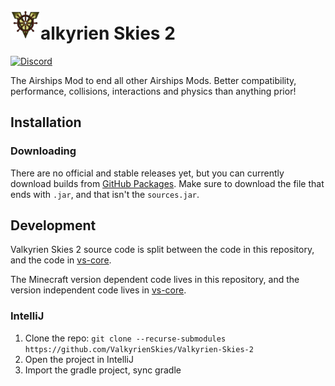 
# <img src="vs_logo.png" width="48" height="48">alkyrien Skies 2
[![Discord](https://img.shields.io/discord/244934352092397568.svg)](https://discord.gg/rG3QNDV)

The Airships Mod to end all other Airships Mods. Better compatibility, performance, collisions, interactions and physics than anything prior!

## Installation

### Downloading
There are no official and stable releases yet, but you can currently download builds from [GitHub Packages](https://github.com/orgs/ValkyrienSkies/packages?repo_name=Valkyrien-Skies-2).
Make sure to download the file that ends with `.jar`, and that isn't the `sources.jar`.

## Development

Valkyrien Skies 2 source code is split between the code in this repository, and the code in [vs-core](https://github.com/ValkyrienSkies/vs-core).

The Minecraft version dependent code lives in this repository, and the version independent code lives in [vs-core](https://github.com/ValkyrienSkies/vs-core).

### IntelliJ
1.  Clone the repo: `git clone --recurse-submodules https://github.com/ValkyrienSkies/Valkyrien-Skies-2`
2. Open the project in IntelliJ
3. Import the gradle project, sync gradle
